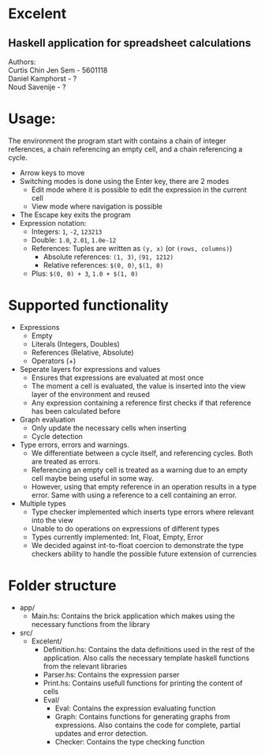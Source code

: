 # Excelent
## Haskell application for spreadsheet calculations

Authors:  
Curtis Chin Jen Sem - 5601118  
Daniel Kamphorst    - ?  
Noud   Savenije     - ?

# Usage: 
The environment the program start with contains a chain of integer references, a chain referencing an empty cell, and a chain referencing a cycle. 

- Arrow keys to move  
- Switching modes is done using the Enter key, there are 2 modes
  - Edit mode where it is possible to edit the expression in the current cell
  - View mode where navigation is possible
- The Escape key exits the program
- Expression notation:
  - Integers: `1`, `-2`, `123213` 
  - Double: `1.0`, `2.01`, `1.0e-12` 
  - References: Tuples are written as `(y, x)` (or `(rows, columns)`)
    - Absolute references: `(1, 3)`, `(91, 1212)`
    - Relative references: `$(0, 0)`, `$(1, 0)`
  - Plus: `$(0, 0) + 3`, `1.0 + $(1, 0)`

# Supported functionality
- Expressions
  - Empty
  - Literals (Integers, Doubles)
  - References (Relative, Absolute)
  - Operators (+)
- Seperate layers for expressions and values
  - Ensures that expressions are evaluated at most once
  - The moment a cell is evaluated, the value is inserted into the view layer of the environment and reused
  - Any expression containing a reference first checks if that reference has been calculated before
- Graph evaluation
  - Only update the necessary cells when inserting
  - Cycle detection
- Type errors, errors and warnings.
  - We differentiate between a cycle itself, and referencing cycles. Both are treated as errors.
  - Referencing an empty cell is treated as a warning due to an empty cell maybe being useful in some way.
  - However, using that empty reference in an operation results in a type error. Same with using a reference to a cell containing an error.
- Multiple types
  -  Type checker implemented which inserts type errors where relevant into the view
  -  Unable to do operations on expressions of different types
  -  Types currently implemented: Int, Float, Empty, Error
  -  We decided against int-to-float coercion to demonstrate the type checkers ability to handle the possible future extension of  currencies

# Folder structure
- app/
  - Main.hs: Contains the brick application which makes using the necessary functions from the library
- src/
  - Excelent/
    - Definition.hs: Contains the data definitions used in the rest of the application. Also calls the necessary template haskell functions from the relevant libraries
    - Parser.hs: Contains the expression parser
    - Print.hs: Contains usefull functions for printing the content of cells
    - Eval/
      - Eval: Contains the expression evaluating function
      - Graph: Contains functions for generating graphs from expressions. Also contains the code for complete, partial updates and error detection.
      - Checker: Contains the type checking function